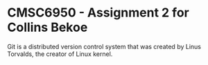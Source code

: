 # CMSC6950 - Assignment 2 for Collins Bekoe

Git is a distributed version control system that was created by Linus Torvalds, the creator of Linux kernel.
